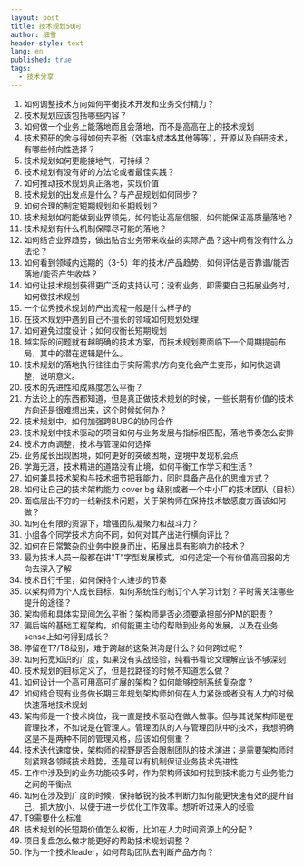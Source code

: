 ```yaml
---
layout: post
title: 技术规划50问
author: 细雪
header-style: text
lang: en
published: true
tags:
  - 技术分享
---
```



1. 如何调整技术方向如何平衡技术开发和业务交付精力？
2. 技术规划应该包括哪些内容？
3.	如何做一个业务上能落地而且会落地，而不是高高在上的技术规划
4.	技术预研的舍与得如何去平衡（效率&成本&其他等等），开源以及自研技术，有哪些倾向性选择？
5.	技术规划如何更能接地气，可持续？
6.	技术规划有没有好的方法论或者最佳实践？
7.	如何推动技术规划真正落地，实现价值
8.	技术规划的出发点是什么？与产品规划如何同步？
9. 如何合理的制定短期规划和长期规划？
10. 技术规划如何能做到业界领先，如何能让高层信服，如何能保证高质量落地？
11. 技术规划有什么机制保障尽可能的落地？
12. 如何结合业界趋势，做出贴合业务带来收益的实际产品？这中间有没有什么方法论？
13. 如何看到领域内远期的（3-5）年的技术/产品趋势，如何评估是否靠谱/能否落地/能否产生收益？
14. 如何让技术规划获得更广泛的支持认可；没有业务，即需要自己拓展业务时，如何做技术规划
15. 一个优秀技术规划的产出流程一般是什么样子的
16. 在技术规划中遇到自己不擅长的领域如何规划处理
17. 如何避免过度设计；如何权衡长短期规划
18. 越实际的问题就有越明确的技术方案，而技术规划要面临下一个周期提前布局，其中的潜在逻辑是什么。
19. 技术规划的落地执行往往由于实际需求/方向变化会产生变形，如何快速调整，说明意义。
20. 技术的先进性和成熟度怎么平衡？
21. 方法论上的东西都知道，但是真正做技术规划的时候，一些长期有价值的技术方向还是很难想出来，这个时候如何办？
22. 技术规划中，如何加强跨BUBG的协同合作
23. 技术规划中技术驱动的项目如何与业务发展与指标相匹配，落地节奏怎么安排
24. 技术方向调整，技术与管理如何选择
25. 业务成长出现困境，如何更好的突破困境，逆境中发现机会点
26. 学海无涯，技术精进的道路没有止境，如何平衡工作学习和生活？
27. 如何兼具技术架构与技术细节把我能力，同时具备产品化的思维方式？
28. 如何让自己的技术架构能力 cover bg 级别或者一个中小厂的技术团队（目标）
29. 面临层出不穷的一线新技术问题，关于架构师在保持技术敏感度方面该如何做？
30. 如何在有限的资源下，增强团队凝聚力和战斗力？
31. 小组各个同学技术方向不同，如何对其产出进行横向评比？
32. 如何在日常繁杂的业务中脱身而出，拓展出具有影响力的技术？
33. 最为技术人员一般都在讲"T"字型发展模式，如何选定一个有价值高回报的方向去深入了解
34. 技术日行千里，如何保持个人进步的节奏
35. 以架构师为个人成长目标，如何系统性的制订个人学习计划？平时需关注哪些提升的途径？
36. 架构师和具体实现间怎么平衡？架构师是否必须要承担部分PM的职责？
37. 偏后端的基础工程架构，如何能更主动的帮助到业务的发展，以及在业务sense上如何得到成长？
38. 停留在T7/T8级别，难于跨越的这条洪沟是什么？如何跨过呢？
39. 如何拓宽知识的广度，如果没有实战经验，纯看书看论文理解应该不够深刻
40. 技术规划的目标定义了，但是找路径的时候不知道怎么做？
41. 如何设计一个高可用高可扩展的架构？如何能够控制系统复杂度？
42. 如何结合现有业务做长期三年规划架构师如何在人力紧张或者没有人力的时候快速落地技术规划
43. 架构师是一个技术岗位，我一直是技术驱动在做人做事。但与其说架构师是在管理技术，不如说是在管理人。管理团队的人与管理团队中的技术，我想明确这是不是两种不同的管理风格，应该如何侧重？
44. 技术迭代速度快，架构师的视野是否会限制团队的技术演进；是需要架构师时刻紧跟各领域技术趋势，还是可以有机制保证业务技术先进性
45. 工作中涉及到的业务功能较多时，作为架构师该如何找到技术能力与业务能力之间的平衡点
46. 如何在涉及到广度的时候，保持敏锐的技术判断力如何能更快速有效的提升自己，抓大放小，以便于进一步优化工作效率。想听听过来人的经验
47. T9需要什么标准
48. 技术规划的长短期价值怎么权衡，比如在人力时间资源上的分配？
49. 项目复盘怎么做才能更好的帮助技术规划调整？
50. 作为一个技术leader，如何帮助团队去判断产品方向？

